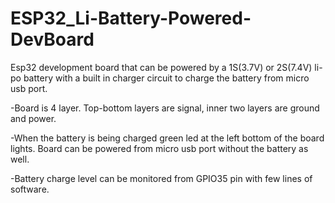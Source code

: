 # ESP32_Li-Battery-Powered-DevBoard

Esp32 development board that can be powered by a 1S(3.7V) or 2S(7.4V) li-po battery with a built in charger circuit to charge the battery from micro usb port.

-Board is 4 layer. Top-bottom layers are signal, inner two layers are ground and power.

-When the battery is being charged green led at the left bottom of the board lights. Board can be powered from micro usb port without the battery as well.

-Battery charge level can be monitored from GPIO35 pin with few lines of software.



 
